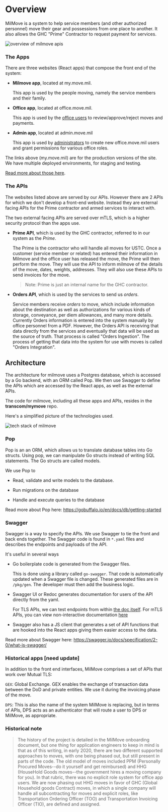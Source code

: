 # Overview

MilMove is a system to help service members (and other authorized personnel) move their gear and possessions from one place to another.
It also allows the GHC "Prime" Contractor to request payment for services.

![overview of milmove apis](/img/overview/milmove_api.png)

### The Apps

There are three websites (React apps) that compose the front end of the system:

- **Milmove app**, located at my.move.mil.

  This app is used by the people moving, namely the service members and their family.

- **Office app**, located at office.move.mil.

  This app is used by the [office users](User-Management) to review/approve/reject moves and payments.

- **Admin app**, located at admin.move.mil

  This app is used by [administrators](User-Management) to create new office.move.mil users and grant permissions for various office roles.

The links above (my.move.mil) are for the production versions of the site. We have multiple deployed environments, for staging and testing.

[Read more about those here](https://github.com/transcom/mymove/wiki/Deployment-Process).

### The APIs

The websites listed above are served by our APIs. However there are 2 APIs for which we don't develop a front-end website. Instead they are external facing APIs for the Prime contractor and armed services to interact with.

The two external facing APIs are served over mTLS, which is a higher security protocol than the apps use.

- **Prime API**, which is used by the GHC contractor, referred to in our system as the _Prime_.

  The Prime is the contractor who will handle all moves for USTC. Once a customer (service member or related) has entered their information in Milmove and the office user has released the move, the Prime will then perform the move. They will use the API to inform milmove of the details of the move, dates, weights, addresses. They will also use these APIs to send invoices for the move.

   > Note: Prime is just an internal name for the GHC contractor.

- **Orders API**, which is used by the services to send us *orders*.

  Service members receive *orders* to move, which include information about the destination as well as authorizations for various kinds of storage, conveyance, per diem allowances, and many more details. Currently Orders information is entered into the system manually by office personnel from a PDF. However, the Orders API is receiving that data directly from the services and eventually that data will be used as the source of truth. That process is called "Orders Ingestion". The process of getting that data into the system for use with moves is called "Orders Integration".

## Architecture

The architecture for milmove uses a Postgres database, which is accessed by a Go backend, with an ORM called Pop. We then use Swagger to define the APIs which are accessed by the React apps, as well as the external APIs.

The code for milmove, including all these apps and APIs, resides in the **transcom/mymove** repo.

Here's a simplified picture of the technologies used.

![tech stack of milmove](/img/overview/milmove_arch_simple.png)

### Pop

Pop is an an ORM, which allows us to translate database tables into Go structs. Using pop, we can manipulate Go structs instead of writing SQL statements. The Go structs are called models.

We use Pop to

- Read, validate and write models to the database.

- Run migrations on the database

- Handle and execute queries to the database

Read more about Pop here: <https://gobuffalo.io/en/docs/db/getting-started>

### Swagger

Swagger is a way to specify the APIs. We use Swagger to tie the front and back ends together. The Swagger code is found in `*.yaml` files and describes the endpoints and payloads of the API.

It's useful in several ways

- Go boilerplate code is generated from the Swagger files.

  This is done using a library called `go-swagger`. That code is automatically updated when a Swagger file is changed. These generated files are in `/pkg/gen`. The developer must then add the business logic.

- Swagger UI or Redoc generates documentation for users of the API directly from the yaml.

  For TLS APIs, we can test endpoints from within [the doc itself](#setup-milmovelocal-client).
  For mTLS APIs, you can view non-interactive documentation [here](https://redocly.github.io/redoc/?url=https://raw.githubusercontent.com/transcom/mymove/master/swagger/prime.yaml)

- Swagger also has a JS client that generates a set of API functions that are hooked into the React apps giving them easier access to the data.

Read more about Swagger here: <https://swagger.io/docs/specification/2-0/what-is-swagger/>

### Historical apps [need update]

In addition to the front end interfaces, MilMove comprises a set of APIs that work over Mutual TLS:

`GEX`: Global Exchange. GEX enables the exchange of transaction data between the DoD and private entities. We use it during the invoicing phase of the move.

`DPS`: This is also the name of the system MilMove is replacing, but in terms of APIs, DPS acts as an authenticator that will route a user to DPS or MilMove, as appropriate.

### Historical note

> The history of the project is detailed in the MilMove onboarding document, but one thing for application engineers to keep in mind is that as of this writing, in early 2020, there are two different supported approaches to moves, with one being phased out, but still present in parts of the code. The old model of moves included PPM (Personally Procured Moves--do it yourself and get reimbursed) and HHG (HouseHold Goods moves--the government hires a moving company for you). In that rubric, there was no explicit role system for office app users. We are now phasing out HHG moves in favor of GHC (Global Household goods Contract) moves, in which a single company will handle all subcontracting for moves and explicit roles, like Transportation Ordering Officer (TOO) and Transportation Invoicing Officer (TIO), are defined and assigned.
